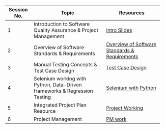 | Session No. | Topic                                                           | Resources |
|-------------|-----------------------------------------------------------------|-----------|
| 1           | Introduction to Software Quality Assurance & Project Management | [Intro Slides](https://miro.com/app/board/uXjVIwtA3Ao=/) |
| 2           | Overview of Software Standards & Requirements                   | [Overview of Software Standards & Requirements](https://1drv.ms/p/c/742e26708cc2214b/EV-PIaRZJpROqtY2FlXu4g8BU5pNnB1G7zntZdrP8WAftA?e=9uZTAw) |
| 3           | Manual Testing Concepts & Test Case Design                      | [Test Case Design](https://docs.google.com/spreadsheets/d/1I9flknnfjHvz_Qkeg-S-y8cFqA2fO-0IMV6nF5FszRk/edit?gid=0#gid=0) |
| 4           | Selenium working with Python, Data-Driven frameworks & Regression Testing | [Selenium with Python](https://1drv.ms/p/c/742e26708cc2214b/Ea01XX4S87xOmxMUfYO9askBs-pmxVqPUZmUpx-EN2r2DQ?e=a8LGBD) |
| 5           | Integrated Project Plan Resource                                | [Project Working](https://mahnoortech738.atlassian.net/jira/software/projects/SMP/summary) |
| 6           | Project Management                                              | [PM work](https://mahnoortech738.atlassian.net/jira/software/c/projects/PROJ/boards/100) |
